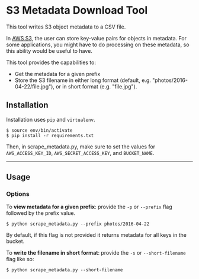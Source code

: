 # S3 Metadata Download Tool

This tool writes S3 object metadata to a CSV file.

In [AWS S3](https://aws.amazon.com/s3/), the user can store key-value pairs for objects in metadata. For some applications, you might have to do processing on these metadata, so this ability would be useful to have.

This tool provides the capabilities to:

* Get the metadata for a given prefix
* Store the S3 filename in either long format (default, e.g. "photos/2016-04-22/file.jpg"), or in short format (e.g. "file.jpg").

## Installation

Installation uses `pip` and `virtualenv`.

```
$ source env/bin/activate
$ pip install -r requirements.txt
```

Then, in scrape_metadata.py, make sure to set the values for `AWS_ACCESS_KEY_ID`, `AWS_SECRET_ACCESS_KEY`, and `BUCKET_NAME`.

---

## Usage

### Options

To **view metadata for a given prefix**: provide the `-p` or `--prefix` flag followed by the prefix value.

```
$ python scrape_metadata.py --prefix photos/2016-04-22
```

By default, if this flag is not provided it returns metadata for all keys in the bucket.

To **write the filename in short format**: provide the `-s` or `--short-filename` flag like so:

```
$ python scrape_metadata.py --short-filename
```